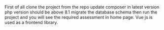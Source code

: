 First of all clone the project from the repo update composer in latest version php version should be above 8.1 migrate the database schema then run the project and you will see the required assessment in home page. Vue js is used as a frontend library.
